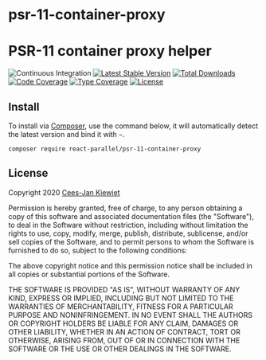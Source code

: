# psr-11-container-proxy

# PSR-11 container proxy helper

![Continuous Integration](https://github.com/reactphp-parallel/psr-11-container-proxy/workflows/Continuous%20Integration/badge.svg)
[![Latest Stable Version](https://poser.pugx.org/react-parallel/psr-11-container-proxy/v/stable.png)](https://packagist.org/packages/react-parallel/psr-11-container-proxy)
[![Total Downloads](https://poser.pugx.org/react-parallel/psr-11-container-proxy/downloads.png)](https://packagist.org/packages/react-parallel/psr-11-container-proxy)
[![Code Coverage](https://scrutinizer-ci.com/g/reactphp-parallel/psr-11-container-proxy/badges/coverage.png?b=master)](https://scrutinizer-ci.com/g/reactphp-parallel/psr-11-container-proxy/?branch=master)
[![Type Coverage](https://shepherd.dev/github/reactphp-parallel/psr-11-container-proxy/coverage.svg)](https://shepherd.dev/github/reactphp-parallel/psr-11-container-proxy)
[![License](https://poser.pugx.org/react-parallel/psr-11-container-proxy/license.png)](https://packagist.org/packages/react-parallel/psr-11-container-proxy)

## Install ##

To install via [Composer](http://getcomposer.org/), use the command below, it will automatically detect the latest version and bind it with `~`.

```
composer require react-parallel/psr-11-container-proxy
```

## License ##

Copyright 2020 [Cees-Jan Kiewiet](http://wyrihaximus.net/)

Permission is hereby granted, free of charge, to any person
obtaining a copy of this software and associated documentation
files (the "Software"), to deal in the Software without
restriction, including without limitation the rights to use,
copy, modify, merge, publish, distribute, sublicense, and/or sell
copies of the Software, and to permit persons to whom the
Software is furnished to do so, subject to the following
conditions:

The above copyright notice and this permission notice shall be
included in all copies or substantial portions of the Software.

THE SOFTWARE IS PROVIDED "AS IS", WITHOUT WARRANTY OF ANY KIND,
EXPRESS OR IMPLIED, INCLUDING BUT NOT LIMITED TO THE WARRANTIES
OF MERCHANTABILITY, FITNESS FOR A PARTICULAR PURPOSE AND
NONINFRINGEMENT. IN NO EVENT SHALL THE AUTHORS OR COPYRIGHT
HOLDERS BE LIABLE FOR ANY CLAIM, DAMAGES OR OTHER LIABILITY,
WHETHER IN AN ACTION OF CONTRACT, TORT OR OTHERWISE, ARISING
FROM, OUT OF OR IN CONNECTION WITH THE SOFTWARE OR THE USE OR
OTHER DEALINGS IN THE SOFTWARE.
